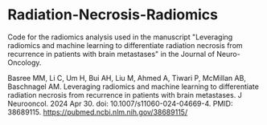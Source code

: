 # Radiation-Necrosis-Radiomics
Code for the radiomics analysis used in the manuscript "Leveraging radiomics and machine learning to differentiate radiation necrosis from recurrence in patients with brain metastases" in the Journal of Neuro-Oncology.

Basree MM, Li C, Um H, Bui AH, Liu M, Ahmed A, Tiwari P, McMillan AB, Baschnagel AM. Leveraging radiomics and machine learning to differentiate radiation necrosis from recurrence in patients with brain metastases. J Neurooncol. 2024 Apr 30. doi: 10.1007/s11060-024-04669-4. PMID: 38689115. https://pubmed.ncbi.nlm.nih.gov/38689115/

